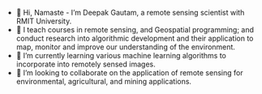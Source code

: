 - 👋 Hi, Namaste - I’m Deepak Gautam, a remote sensing scientist with RMIT University.
- 👀 I teach courses in remote sensing, and Geospatial programming; and conduct research into algorithmic development and their application to map, monitor and improve our understanding of the environment.
- 🌱 I’m currently learning various machine learning algorithms to incorporate into remotely sensed images. 
- 💞️ I’m looking to collaborate on the application of remote sensing for environmental, agricultural, and mining applications. 

<!---
GautamDeepak/GautamDeepak is a ✨ special ✨ repository because its `README.md` (this file) appears on your GitHub profile.
You can click the Preview link to take a look at your changes.
--->
